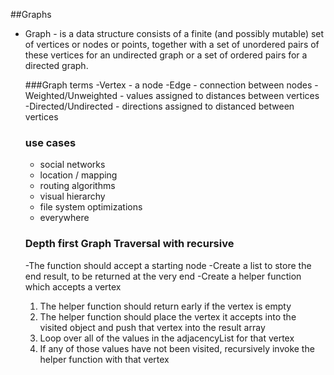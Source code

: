 ##Graphs
- Graph - is a data structure consists of a finite (and possibly mutable)
  set of vertices or nodes or points, together with a set of unordered pairs
  of these vertices for an undirected graph or a set of ordered pairs for a directed graph.

  ###Graph terms
  -Vertex - a node
  -Edge - connection between nodes
  -Weighted/Unweighted - values assigned to distances between vertices
  -Directed/Undirected - directions assigned to distanced between vertices

  ### use cases
  - social networks
  - location / mapping
  - routing algorithms
  - visual hierarchy
  - file system optimizations
  - everywhere

  ### Depth first Graph Traversal with recursive
  -The function should accept a starting node
  -Create a list to store the end result, to be returned at the very end
  -Create a helper function which accepts a vertex
    1. The helper function should return early if the vertex is empty
    2. The helper function should place the vertex it accepts into the 
    visited object and push that vertex into the result array
    3. Loop over all of the values in the adjacencyList for that vertex
    4. If any of those values have not been visited, recursively invoke the
    helper function with that vertex